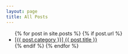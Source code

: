 ```yaml
---
layout: page
title: All Posts
---
```


<ul>
  {% for post in site.posts %}
    {% if post.url %}
        <li><a href="{{ post.url }}">[{{ post.category }}] {{ post.title }}</a></li>
    {% endif %}
  {% endfor %}
</ul>

